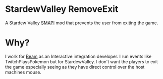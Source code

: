# StardewValley RemoveExit
A Stardew Valley [SMAPI](https://github.com/ClxS/SMAPI) mod that prevents the user from exiting the game. 

# Why?

I work for [Beam](https://beam.pro) as an Interactive integration developer. I run events like TwitchPlaysPokemon but for StardewValley.
I don't want the players to exit the game especially seeing as they have direct control over the host machines mouse.


